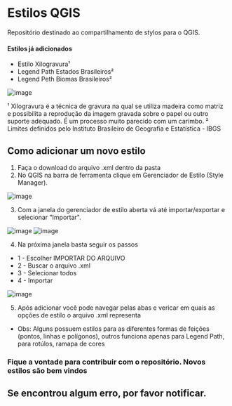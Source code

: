 # Estilos QGIS

Repositório destinado ao compartilhamento de stylos para o QGIS. 

#### Estilos já adicionados
 - Estilo Xilogravura¹
 - Legend Path Estados Brasileiros²
 - Legend Peth Biomas Brasileiros²

![image](https://user-images.githubusercontent.com/27819904/123563963-dd69ef80-d78d-11eb-8079-39b434dcfca6.png)



¹ Xilogravura é a técnica de gravura na qual se utiliza madeira como matriz e possibilita a reprodução da imagem gravada sobre o papel ou outro suporte adequado. É um processo muito parecido com um carimbo.
² Limites definidos pelo Instituto Brasileiro de Geografia e Estatística - IBGS


## Como adicionar um novo estilo

1. Faça o download do arquivo .xml dentro da pasta
2. No QGIS na barra de ferramenta clique em Gerenciador de Estilo (Style Manager).

![image](https://user-images.githubusercontent.com/27819904/123563298-5bc49280-d78a-11eb-8b8e-949dd023d649.png)

3. Com a janela do gerenciador de estilo aberta vá até importar/exportar e selecionar "Importar".

![image](https://user-images.githubusercontent.com/27819904/123563404-d7264400-d78a-11eb-81ff-82e4a157effe.png)         ![image](https://user-images.githubusercontent.com/27819904/123563474-2e2c1900-d78b-11eb-9545-f9e23ee362fd.png)

4. Na próxima janela basta seguir os passos

-   1 - Escolher IMPORTAR DO ARQUIVO
-   2 - Buscar o arquivo .xml
-   3 - Selecionar todos
-   4 - Importar


![image](https://user-images.githubusercontent.com/27819904/123563774-d9899d80-d78c-11eb-89bd-f0bade5a0934.png)

5. Após adicionar você pode navegar pelas abas e vericar em quais as opções de estilo o arquivo .xml representa
- Obs: Alguns possuem estilos para as diferentes formas de feições (pontos, linhas e polígonos), outros funciona apenas para Legend Path, para rotúlos, ramapa de cores




### Fique a vontade para contribuir com o repositório. Novos estilos são bem vindos

## Se encontrou algum erro, por favor notificar. 



 
